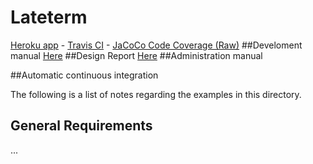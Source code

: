# Lateterm 

[Heroku app](http://mylla-staging.herokuapp.com/)   -   [Travis CI](https://travis-ci.org/qts/lateterm)   -   [JaCoCo Code Coverage (Raw)](http://htmlpreview.github.io/?https://github.com/qts/lateterm/blob/master/jacoco-ut/index.html)
##Develoment manual
[Here](https://docs.google.com/document/d/1FEEWC_kMnodoRFodRHs-IKTz36Z2fZ9f17KShGKRVNk/pub)
##Design Report
[Here](https://docs.google.com/document/d/1DBcTju1IhY3ZHEVTcC582R5j8JKBYTzZ0sussjuftAQ/pub)
##Administration manual                       

##Automatic continuous integration


The following is a list of notes regarding the examples in this directory.

## General Requirements

...






